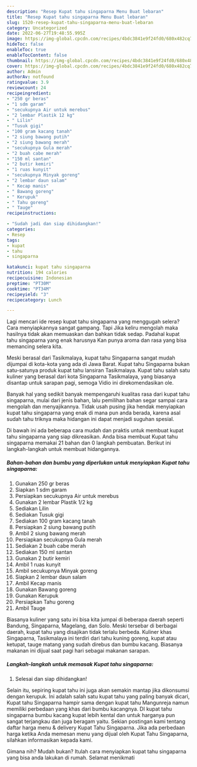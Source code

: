 ```yaml
---
description: "Resep Kupat tahu singaparna Menu Buat lebaran"
title: "Resep Kupat tahu singaparna Menu Buat lebaran"
slug: 1520-resep-kupat-tahu-singaparna-menu-buat-lebaran
category: Uncategorized
date: 2022-06-27T19:48:55.995Z
image: https://img-global.cpcdn.com/recipes/4bdc3841e9f24fd0/680x482cq70/kupat-tahu-singaparna-foto-resep-utama.jpg
hideToc: false
enableToc: true
enableTocContent: false
thumbnail: https://img-global.cpcdn.com/recipes/4bdc3841e9f24fd0/680x482cq70/kupat-tahu-singaparna-foto-resep-utama.jpg
cover: https://img-global.cpcdn.com/recipes/4bdc3841e9f24fd0/680x482cq70/kupat-tahu-singaparna-foto-resep-utama.jpg
author: Admin
authorAv: notfound
ratingvalue: 3.9
reviewcount: 24
recipeingredient:
- "250 gr beras"
- "1 sdm garam"
- "secukupnya Air untuk merebus"
- "2 lembar Plastik 12 kg"
- " Lilin"
- "Tusuk gigi"
- "100 gram kacang tanah"
- "2 siung bawang putih"
- "2 siung bawang merah"
- "secukupnya Gula merah"
- "2 buah cabe merah"
- "150 ml santan"
- "2 butir kemiri"
- "1 ruas kunyit"
- "secukupnya Minyak goreng"
- "2 lembar daun salam"
- " Kecap manis"
- " Bawang goreng"
- " Kerupuk"
- " Tahu goreng"
- " Tauge"
recipeinstructions:

- "Sudah jadi dan siap dihidangkan!"
categories:
- Resep
tags:
- kupat
- tahu
- singaparna

katakunci: kupat tahu singaparna 
nutrition: 194 calories
recipecuisine: Indonesian
preptime: "PT30M"
cooktime: "PT34M"
recipeyield: "3"
recipecategory: Lunch

---
```



Lagi mencari ide resep kupat tahu singaparna yang menggugah selera? Cara menyiapkannya sangat gampang. Tapi Jika keliru mengolah maka hasilnya tidak akan memuaskan dan bahkan tidak sedap. Padahal kupat tahu singaparna yang enak harusnya Kan punya aroma dan rasa yang bisa memancing selera kita.


Meski berasal dari Tasikmalaya, kupat tahu Singaparna sangat mudah dijumpai di kota-kota yang ada di Jawa Barat. Kupat tahu Singaparna bukan satu-satunya produk kupat tahu lansiran Tasikmalaya. Kupat tahu salah satu kuliner yang berasal dari kota Singaparna Tasikmalaya, yang biasanya disantap untuk sarapan pagi, semoga Vidio ini direkomendasikan ole.

Banyak hal yang sedikit banyak mempengaruhi kualitas rasa dari kupat tahu singaparna, mulai dari jenis bahan, lalu pemilihan bahan segar sampai cara mengolah dan menyajikannya. Tidak usah pusing jika hendak menyiapkan kupat tahu singaparna yang enak di mana pun anda berada, karena asal sudah tahu triknya maka hidangan ini dapat menjadi suguhan spesial.


Di bawah ini ada beberapa cara mudah dan praktis untuk membuat kupat tahu singaparna yang siap dikreasikan. Anda bisa membuat Kupat tahu singaparna memakai 21 bahan dan 0 langkah pembuatan. Berikut ini langkah-langkah untuk membuat hidangannya.

<!--inarticleads1-->

##### Bahan-bahan dan bumbu yang diperlukan untuk menyiapkan Kupat tahu singaparna:

1. Gunakan 250 gr beras
1. Siapkan 1 sdm garam
1. Persiapkan secukupnya Air untuk merebus
1. Gunakan 2 lembar Plastik 1/2 kg
1. Sediakan  Lilin
1. Sediakan Tusuk gigi
1. Sediakan 100 gram kacang tanah
1. Persiapkan 2 siung bawang putih
1. Ambil 2 siung bawang merah
1. Persiapkan secukupnya Gula merah
1. Sediakan 2 buah cabe merah
1. Sediakan 150 ml santan
1. Gunakan 2 butir kemiri
1. Ambil 1 ruas kunyit
1. Ambil secukupnya Minyak goreng
1. Siapkan 2 lembar daun salam
1. Ambil  Kecap manis
1. Gunakan  Bawang goreng
1. Gunakan  Kerupuk
1. Persiapkan  Tahu goreng
1. Ambil  Tauge


Biasanya kuliner yang satu ini bisa kita jumpai di beberapa daerah seperti Bandung, Singaparna, Magelang, dan Solo. Meski tersebar di berbagai daerah, kupat tahu yang disajikan tidak terlalu berbeda. Kuliner khas Singaparna, Tasikmalaya ini terdiri dari tahu kuning goreng, kupat atau ketupat, tauge matang yang sudah direbus dan bumbu kacang. Biasanya makanan ini dijual saat pagi hari sebagai makanan sarapan. 

<!--inarticleads2-->

##### Langkah-langkah untuk memasak Kupat tahu singaparna:


1. Selesai dan siap dihidangkan!

Selain itu, sepiring kupat tahu ini juga akan semakin mantap jika dikonsumsi dengan kerupuk. Ini adalah salah satu kupat tahu yang paling banyak dicari, Kupat tahu Singaparna hampir sama dengan kupat tahu Mangunreja namun memiliki perbedaan yang khas dari bumbu kacangnya. DI kupat tahu singaparna bumbu kacang kupat lebih kental dan untuk harganya pun sangat terjangkau dan juga beragam yaitu. Sekian postingan kami tentang daftar harga menu &amp; delivery Kupat Tahu Singaparna. Jika ada perbedaan harga ketika Anda memesan menu yang dijual oleh Kupat Tahu Singaparna, silahkan informasikan kepada kami. 

Gimana nih? Mudah bukan? Itulah cara menyiapkan kupat tahu singaparna yang bisa anda lakukan di rumah. Selamat menikmati
